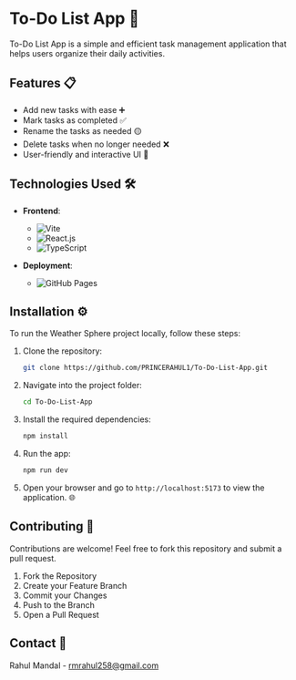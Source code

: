 # To-Do List App 📝

To-Do List App is a simple and efficient task management application that helps users organize their daily activities.

## Features 📋

- Add new tasks with ease ➕
- Mark tasks as completed ✅
- Rename the tasks as needed 🟡
- Delete tasks when no longer needed ❌
- User-friendly and interactive UI 🎨

## Technologies Used 🛠️

- **Frontend**:
  - ![Vite](https://img.shields.io/badge/Framework-Vite-red?logo=vite&logoColor=white) 
  - ![React.js](https://img.shields.io/badge/Library-React.js-blue?logo=react&logoColor=white)
  - ![TypeScript](https://img.shields.io/badge/Language-TypeScript-green?logo=typescript&logoColor=white)

- **Deployment**:
  - ![GitHub Pages](https://img.shields.io/badge/Deployment-GitHub%20Pages-lightgrey?logo=github&logoColor=white)

## Installation ⚙️

To run the Weather Sphere project locally, follow these steps:

1. Clone the repository:

    ```bash
    git clone https://github.com/PRINCERAHUL1/To-Do-List-App.git

    ```

2. Navigate into the project folder:

    ```bash
    cd To-Do-List-App
    ```

3. Install the required dependencies:

    ```bash
    npm install
    ```

4. Run the app:

    ```bash
    npm run dev
    ```

5. Open your browser and go to `http://localhost:5173` to view the application. 🌐

## Contributing 🤝

Contributions are welcome! Feel free to fork this repository and submit a pull request.
1) Fork the Repository
2) Create your Feature Branch
3) Commit your Changes
4) Push to the Branch
5) Open a Pull Request

## Contact 📧

Rahul Mandal - rmrahul258@gmail.com
